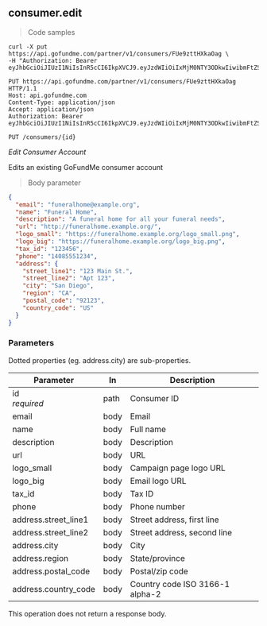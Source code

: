 ## consumer.edit

> Code samples

````shell
curl -X put https://api.gofundme.com/partner/v1/consumers/FUe9zttHXkaOag \ 
-H "Authorization: Bearer eyJhbGciOiJIUzI1NiIsInR5cCI6IkpXVCJ9.eyJzdWIiOiIxMjM0NTY3ODkwIiwibmFtZSI6IkpvaG4gRG9lIiwiYWRtaW4iOnRydWV9.TJVA95OrM7E2cBab30RMHrHDcEfxjoYZgeFONFh7HgQ"
````

````http
PUT https://api.gofundme.com/partner/v1/consumers/FUe9zttHXkaOag HTTP/1.1
Host: api.gofundme.com
Content-Type: application/json
Accept: application/json
Authorization: Bearer eyJhbGciOiJIUzI1NiIsInR5cCI6IkpXVCJ9.eyJzdWIiOiIxMjM0NTY3ODkwIiwibmFtZSI6IkpvaG4gRG9lIiwiYWRtaW4iOnRydWV9.TJVA95OrM7E2cBab30RMHrHDcEfxjoYZgeFONFh7HgQ
````

`PUT /consumers/{id}`

*Edit Consumer Account*

Edits an existing GoFundMe consumer account

> Body parameter

````json
{
  "email": "funeralhome@example.org",
  "name": "Funeral Home",
  "description": "A funeral home for all your funeral needs",
  "url": "http://funeralhome.example.org/",
  "logo_small": "https://funeralhome.example.org/logo_small.png",
  "logo_big": "https://funeralhome.example.org/logo_big.png",
  "tax_id": "123456",
  "phone": "14085551234",
  "address": {
    "street_line1": "123 Main St.",
    "street_line2": "Apt 123",
    "city": "San Diego",
    "region": "CA",
    "postal_code": "92123",
    "country_code": "US"
  }
}
````

### Parameters

Dotted properties (eg. address.city) are sub-properties.

Parameter|In|Description
---|---|---|
id<br>*required*|path|Consumer ID
email|body|Email
name|body|Full name
description|body|Description
url|body|URL
logo_small|body|Campaign page logo URL
logo_big|body|Email logo URL
tax_id|body|Tax ID
phone|body|Phone number
address.street_line1|body|Street address, first line
address.street_line2|body|Street address, second line
address.city|body|City
address.region|body|State/province
address.postal_code|body|Postal/zip code
address.country_code|body|Country code ISO 3166-1 alpha-2

<aside class="success">
This operation does not return a response body.
</aside>
